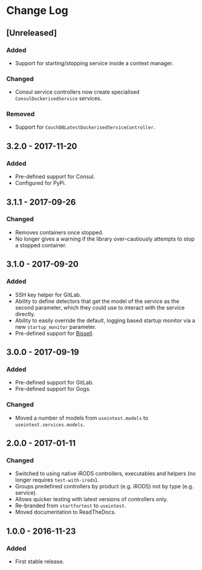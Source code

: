 # Change Log
## [Unreleased]
### Added
- Support for starting/stopping service inside a context manager.

### Changed
- Consul service controllers now create specialised `ConsulDockerisedService` services.

### Removed
- Support for `CouchDBLatestDockerisedServiceController`.


## 3.2.0 - 2017-11-20
### Added
- Pre-defined support for Consul.
- Configured for PyPi. 

## 3.1.1 - 2017-09-26
### Changed
- Removes containers once stopped.
- No longer gives a warning if the library over-cautiously attempts to stop a stopped container.

## 3.1.0 - 2017-09-20
### Added
- SSH key helper for GitLab.
- Ability to define detectors that get the model of the service as the second parameter, which they could use to 
interact with the service directly.
- Ability to easily override the default, logging based startup monitor via a new `startup_monitor` parameter.
- Pre-defined support for [Bissell](https://github.com/wtsi-hgi/bissell).


## 3.0.0 - 2017-09-19
### Added
- Pre-defined support for GitLab.
- Pre-defined support for Gogs.

### Changed
- Moved a number of models from `useintest.models` to `useintest.services.models`.


## 2.0.0 - 2017-01-11
### Changed
- Switched to using native iRODS controllers, executables and helpers (no longer requires `test-with-irods`).
- Groups predefined controllers by product (e.g. iRODS) not by type (e.g. service).
- Allows quicker testing with latest versions of controllers only.
- Re-branded from `startfortest` to `useintest`.
- Moved documentation to ReadTheDocs.


## 1.0.0 - 2016-11-23
### Added
- First stable release.
